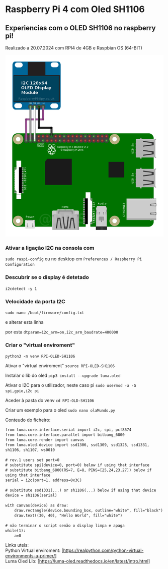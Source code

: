 # Raspberry Pi 4 com Oled SH1106

## Experiencias com o OLED SH1106 no raspberry pi!
Realizado a 20.07.2024 com RPI4 de 4GB e Raspbian OS (64-BIT)



![Esquema de ligações do display ao Raspberry pi 4](https://github.com/jagsilva/RaspberryPiOled/blob/main/i2c_oled_128x64_raspberry_pi_wiring.png?raw=true)

### Ativar a ligação I2C na consola com
 ```sudo raspi-config```
ou no desktop em
```Preferences / Raspberry Pi Configuration```


### Descubrir se o display é detetado
``` i2cdetect -y 1 ```


### Velocidade da porta I2C
``` sudo nano /boot/firmware/config.txt ```

e alterar esta linha
``` ```

por esta 
``` dtparam=i2c_arm=on,i2c_arm_baudrate=400000 ```

### Criar o "virtual enviroment"
``` python3 -m venv RPI-OLED-SH1106 ```

Ativar o "virtual enviroment"
``` source RPI-OLED-SH1106 ```

Instalar o lib do oled
``` pip3 install --upgrade luma.oled ```

Ativar o I2C para o utilizador, neste caso pi
``` sudo usermod -a -G spi,gpio,i2c pi ```

Aceder à pasta do venv
``` cd RPI-OLD-SH1106 ```

Criar um exemplo para o oled
``` sudo nano olaMundo.py ```

Conteudo do ficheiro:
```
from luma.core.interface.serial import i2c, spi, pcf8574
from luma.core.interface.parallel import bitbang_6800
from luma.core.render import canvas
from luma.oled.device import ssd1306, ssd1309, ssd1325, ssd1331, sh1106, sh1107, ws0010

# rev.1 users set port=0
# substitute spi(device=0, port=0) below if using that interface
# substitute bitbang_6800(RS=7, E=8, PINS=[25,24,23,27]) below if using that interface
serial = i2c(port=1, address=0x3C)

# substitute ssd1331(...) or sh1106(...) below if using that device
device = sh1106(serial)

with canvas(device) as draw:
    draw.rectangle(device.bounding_box, outline="white", fill="black")
    draw.text((30, 40), "Hello World", fill="white")

# não terminar o script senão o display limpa e apaga
while(1):
	a=0
```

Links uteis:  
Python Virtual enviroment: [https://realpython.com/python-virtual-environments-a-primer/]  
Luma Oled Lib: [https://luma-oled.readthedocs.io/en/latest/intro.html]
